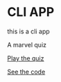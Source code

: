 # CLI APP

this is a cli app

A marvel quiz

[Play the quiz](https://repl.it/@HalfCold/marvel-quiz?embed=1&output=1)

[See the code](https://repl.it/@HalfCold/marvel-quiz)
